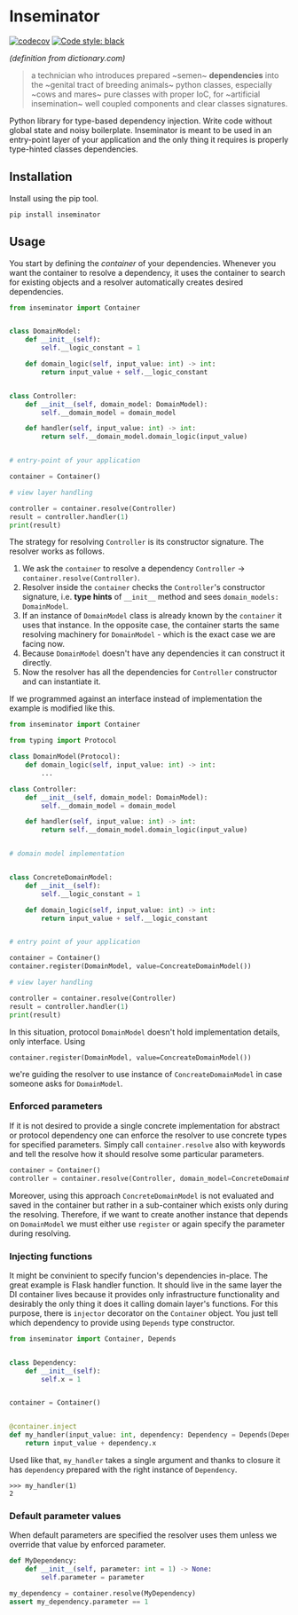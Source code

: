 # Inseminator

[![codecov](https://codecov.io/gh/sukovanej/container/branch/master/graph/badge.svg)](https://codecov.io/gh/sukovanej/container)
[![Code style: black](https://img.shields.io/badge/code%20style-black-000000.svg)](https://github.com/psf/black)

*(definition from dictionary.com)*

> a technician who introduces prepared ~semen~ **dependencies** into the ~genital tract 
> of breeding animals~ python classes, especially ~cows and mares~ pure classes with 
> proper IoC, for ~artificial insemination~ well coupled components and clear classes 
> signatures.

Python library for type-based dependency injection. Write code without global state
and noisy boilerplate. Inseminator is meant to be used in an entry-point layer of your
application and the only thing it requires is properly type-hinted classes 
dependencies.

## Installation

Install using the pip tool.

```
pip install inseminator
```

## Usage

You start by defining the *container* of your dependencies. Whenever you want the container
to resolve a dependency, it uses the container to search for existing objects and a 
resolver automatically creates desired dependencies.

```Python
from inseminator import Container


class DomainModel:
    def __init__(self):
        self.__logic_constant = 1

    def domain_logic(self, input_value: int) -> int:
        return input_value + self.__logic_constant


class Controller:
    def __init__(self, domain_model: DomainModel):
        self.__domain_model = domain_model

    def handler(self, input_value: int) -> int:
        return self.__domain_model.domain_logic(input_value)


# entry-point of your application

container = Container()

# view layer handling

controller = container.resolve(Controller)
result = controller.handler(1)
print(result)
```

The strategy for resolving `Controller` is its constructor signature. The resolver works as follows.

  1) We ask the `container` to resolve a dependency `Controller` -> `container.resolve(Controller)`.
  2) Resolver inside the `container` checks the `Controller`'s constructor signature, i.e. **type hints**
     of `__init__` method and sees `domain_models: DomainModel`.
  3) If an instance of `DomainModel` class is already known by the `container` it uses that instance.
     In the opposite case, the container starts the same resolving machinery for `DomainModel` - which
     is the exact case we are facing now.
  4) Because `DomainModel` doesn't have any dependencies it can construct it directly.
  5) Now the resolver has all the dependencies for `Controller` constructor and can instantiate it.

If we programmed against an interface instead of implementation the example is modified like this.

```Python
from inseminator import Container

from typing import Protocol

class DomainModel(Protocol):
    def domain_logic(self, input_value: int) -> int:
        ...

class Controller:
    def __init__(self, domain_model: DomainModel):
        self.__domain_model = domain_model

    def handler(self, input_value: int) -> int:
        return self.__domain_model.domain_logic(input_value)


# domain model implementation


class ConcreteDomainModel:
    def __init__(self):
        self.__logic_constant = 1

    def domain_logic(self, input_value: int) -> int:
        return input_value + self.__logic_constant


# entry point of your application

container = Container()
container.register(DomainModel, value=ConcreateDomainModel())

# view layer handling

controller = container.resolve(Controller)
result = controller.handler(1)
print(result)
```

In this situation, protocol `DomainModel` doesn't hold implementation details, only interface.
Using 

```
container.register(DomainModel, value=ConcreateDomainModel())
```

we're guiding the resolver to use instance of `ConcreateDomainModel` in case someone asks
for `DomainModel`.

### Enforced parameters

If it is not desired to provide a single concrete implementation for abstract or protocol dependency
one can enforce the resolver to use concrete types for specified parameters. Simply call `container.resolve`
also with keywords and tell the resolve how it should resolve some particular parameters.

```Python
container = Container()
controller = container.resolve(Controller, domain_model=ConcreteDomainModel())
```

Moreover, using this approach `ConcreteDomainModel` is not evaluated and saved in the container but
rather in a sub-container which exists only during the resolving. Therefore, if we want to create
another instance that depends on `DomainModel` we must either use `register` or again specify
the parameter during resolving.


### Injecting functions


It might be convinient to specify funcion's dependencies in-place. The great example is Flask
handler function. It should live in the same layer the DI container lives because it provides
only infrastructure functionality and desirably the only thing it does it calling domain layer's
functions. For this purpose, there is `injector` decorator on the `Container` object. You just
tell which dependency to provide using `Depends` type constructor.


```Python
from inseminator import Container, Depends


class Dependency:
    def __init__(self):
        self.x = 1


container = Container()


@container.inject
def my_handler(input_value: int, dependency: Dependency = Depends(Dependency)):
    return input_value + dependency.x
```

Used like that, `my_handler` takes a single argument and thanks to closure it has `dependency` 
prepared with the right instance of `Dependency`.


```
>>> my_handler(1)
2
```

### Default parameter values


When default parameters are specified the resolver uses them unless we override that value
by enforced parameter.

```python
def MyDependency:
    def __init__(self, parameter: int = 1) -> None:
        self.parameter = parameter

my_dependency = container.resolve(MyDependency)
assert my_dependency.parameter == 1
```